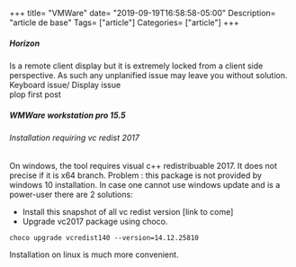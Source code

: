 +++
title= "VMWare"
date= "2019-09-19T16:58:58-05:00"
Description= "article de base"
Tags= ["article"]
Categories= ["article"]
+++

##### Horizon
Is a remote client display but it is extremely locked from a client side perspective.  As such any unplanified issue may leave you without solution.   
Keyboard issue/ Display issue  
plop first post

##### WMWare workstation pro 15.5
###### Installation requiring vc redist 2017
On windows, the tool requires visual c++ redistribuable 2017.
It does not precise if it is x64 branch.
Problem : this package is not provided by windows 10 installation.
In case one cannot use windows update and is a power-user there are 2 solutions:
* Install this snapshot of all vc redist version [link to come] 
* Upgrade vc2017 package using choco.
```
choco upgrade vcredist140 --version=14.12.25810
```

Installation on linux is much more convenient.
